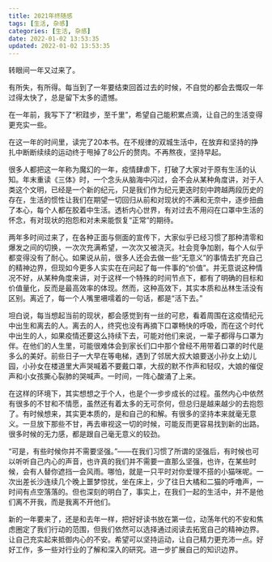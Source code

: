 ```yaml
---
title: 2021年终随感
tags: [生活, 杂感]
categories: [生活, 杂感]
date: 2022-01-02 13:53:35
updated: 2022-01-02 13:53:35
---
```


转眼间一年又过来了。

有所失，有所得。每当到了一年要结束回首过去的时候，不自觉的都会去慨叹一年过得太快了，总是留下太多的遗憾。

在一年前，我写下了“积跬步，至千里”，希望自己能积累点滴，让自己的生活变得更充实一些。

在这一年的时间里，读完了20本书。在不规律的双城生活中，在放弃和坚持的挣扎中断断续续的运动终于甩掉了8公斤的赘肉。不再熬夜，坚持早起。

<!-- more -->

很多人都把这一年称为魔幻的一年，疫情肆虐下，打破了大家对于原有生活的认知。年末重读《三体》时，一个念头从脑海中闪过，会不会从某种角度讲，对于人类这个文明，已经是一个新的纪元，只是我们作为纪元更迭时刻中跨越两段历史的存在，生活的惯性让我们在期望一切回归从前和对现状的不满和无奈中，逐步扭曲了本心，每个人都在胶着中生活。透析内心世界，有对过去不用闷在口罩中生活的怀念，有对现状的抱怨和对未来能恢复“正常”的期待。

两年多时间过来了，在各种正面与侧面的宣传下，大家似乎已经习惯了那种清零和爆发之间的切换，一次次充满希望，一次次又被浇灭。社会竞争加剧，每个人似乎都变得没有了耐心。如果说从前，很多人还会去做一些“无意义”的事情去扩充自己的精神边界，但现如今更多人实实在在问起了每一件事的“价值”。并无意说这种情况不好，从某种角度来讲，对于这样一个特殊的时间节点下，都有了明确的目标和价值量化，反而是最高效率的体现。然而，这种高效下，其实本质和丛林生活没有区别。离近了，每一个人嘴里嗫嚅着的一句话，都是“活下去。”

坦白说，每当想起当前的现状，都会感觉到有一丝的可悲，看着周围在这疫情纪元中出生和离去的人。离去的人，终究也没有再摘下口罩畅快的呼吸，而在这个时代中出生的人，如果疫情还要这么持续下去，可能对他们来说，一辈子都得与口罩为伴。在他们的人生里，可能很难体会到家长们口中那个曾经不用带着口罩的时代是多么的美好。前些日子一大早在等电梯，遇到了邻居大叔大娘要送小孙女上幼儿园，小孙女在楼道里大声哭喊着不要戴口罩，大叔的默不作声和轻叹，大娘的催促声和小女孩撕心裂肺的哭喊声。一时间，一阵心酸涌了上来。



在这样的环境下，其实想想之于个人，也是个一步步成长的过程。虽然内心中依然有很多的不甘和不情愿，虽然还有着太多的无可奈何，但总归是越来越少的去抱怨了。有时候想来，其实更本质的，是和自己的和解。有很多的坚持本来就毫无意义。一旦放下那些不甘，再去审视这一切的时候，可能反而更容易找到新的出路。很多时候的无力感，都是跟自己毫无意义的较劲。

“可是，有些时候你并不需要坚强。”——在我们习惯了所谓的坚强后，有时候也可以听听自己内心的声音，也许真的我们并不需要一直那么坚强，也许，在某些时候，会有人替你遮挡一会风雨。哪怕，就是一只平时对你爱理不搭的小猫咪呢。一次出差长沙连续几个晚上噩梦惊扰，坐在床上，少了往日大橘和二猫的呼噜声，一时间有点空落落的。但也深刻的明白了，事实上，在我们一起的生活中，并不是他们离不开我，而是我离不开他们。



新的一年要来了，还是和去年一样，把好好读书放在第一位，动荡年代的不安和焦虑圈定了我们行动的范围，但我们依然可以选择通过阅读去拓宽自己的精神边界。让自己充实起来抵御内心的不安。希望可以坚持运动，让自己精力更充沛一点。好好工作，多一些对行业的了解和深入的研究。进一步扩展自己的知识边界。







